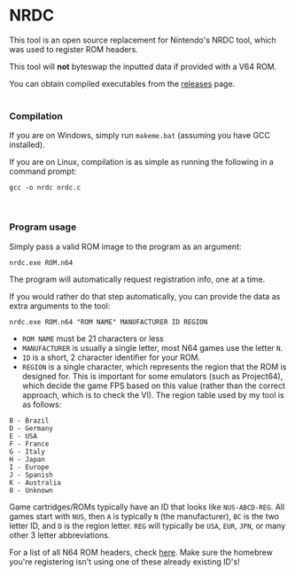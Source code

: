 # NRDC

This tool is an open source replacement for Nintendo's NRDC tool, which was used to register ROM headers.

This tool will **not** byteswap the inputted data if provided with a V64 ROM.

You can obtain compiled executables from the [releases](../../releases) page.
</br></br>

### Compilation

If you are on Windows, simply run `makeme.bat` (assuming you have GCC installed).

If you are on Linux, compilation is as simple as running the following in a command prompt:
```
gcc -o nrdc nrdc.c
```
</br>

### Program usage

Simply pass a valid ROM image to the program as an argument:

```
nrdc.exe ROM.n64
```

The program will automatically request registration info, one at a time.

If you would rather do that step automatically, you can provide the data as extra arguments to the tool:

```
nrdc.exe ROM.n64 "ROM NAME" MANUFACTURER ID REGION
```

* `ROM NAME` must be 21 characters or less
* `MANUFACTURER` is usually a single letter, most N64 games use the letter `N`.
* `ID` is a short, 2 character identifier for your ROM. 
* `REGION` is a single character, which represents the region that the ROM is designed for. This is important for some emulators (such as Project64), which decide the game FPS based on this value (rather than the correct approach, which is to check the VI). The region table used by my tool is as follows:
```
B - Brazil
D - Germany
E - USA
F - France
G - Italy
H - Japan
I - Europe
J - Spanish
K - Australia
0 - Unknown
```

Game cartridges/ROMs typically have an ID that looks like `NUS-ABCD-REG`. All games start with `NUS`, then `A` is typically `N` (the manufacturer), `BC` is the two letter ID, and `D` is the region letter. `REG` will typically be `USA`, `EUR`, `JPN`, or many other 3 letter abbreviations. 

For a list of all N64 ROM headers, check [here](https://niwanetwork.org/wiki/List_of_Nintendo_64_games_by_serial_code). Make sure the homebrew you're registering isn't using one of these already existing ID's!